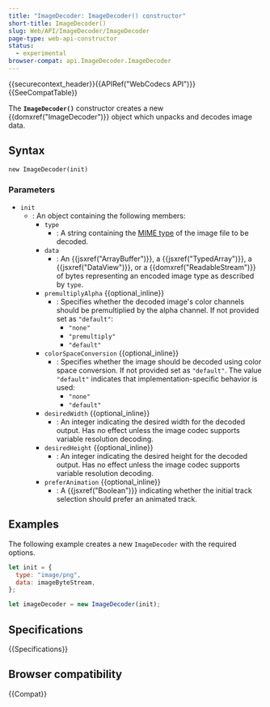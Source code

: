 ```yaml
---
title: "ImageDecoder: ImageDecoder() constructor"
short-title: ImageDecoder()
slug: Web/API/ImageDecoder/ImageDecoder
page-type: web-api-constructor
status:
  - experimental
browser-compat: api.ImageDecoder.ImageDecoder
---
```


{{securecontext_header}}{{APIRef("WebCodecs API")}}{{SeeCompatTable}}

The **`ImageDecoder()`** constructor creates a new {{domxref("ImageDecoder")}} object which unpacks and decodes image data.

## Syntax

```js-nolint
new ImageDecoder(init)
```

### Parameters

- `init`
  - : An object containing the following members:
    - `type`
      - : A string containing the [MIME type](/en-US/docs/Web/HTTP/Basics_of_HTTP/MIME_types) of the image file to be decoded.
    - `data`
      - : An {{jsxref("ArrayBuffer")}}, a {{jsxref("TypedArray")}}, a {{jsxref("DataView")}}, or a {{domxref("ReadableStream")}} of bytes representing an encoded image type as described by `type`.
    - `premultiplyAlpha` {{optional_inline}}
      - : Specifies whether the decoded image's color channels should be premultiplied by the alpha channel. If not provided set as `"default"`:
        - `"none"`
        - `"premultiply"`
        - `"default"`
    - `colorSpaceConversion` {{optional_inline}}
      - : Specifies whether the image should be decoded using color space conversion. If not provided set as `"default"`. The value `"default"` indicates that implementation-specific behavior is used:
        - `"none"`
        - `"default"`
    - `desiredWidth` {{optional_inline}}
      - : An integer indicating the desired width for the decoded output. Has no effect unless the image codec supports variable resolution decoding.
    - `desiredHeight` {{optional_inline}}
      - : An integer indicating the desired height for the decoded output. Has no effect unless the image codec supports variable resolution decoding.
    - `preferAnimation` {{optional_inline}}
      - : A {{jsxref("Boolean")}} indicating whether the initial track selection should prefer an animated track.

## Examples

The following example creates a new `ImageDecoder` with the required options.

```js
let init = {
  type: "image/png",
  data: imageByteStream,
};

let imageDecoder = new ImageDecoder(init);
```

## Specifications

{{Specifications}}

## Browser compatibility

{{Compat}}
